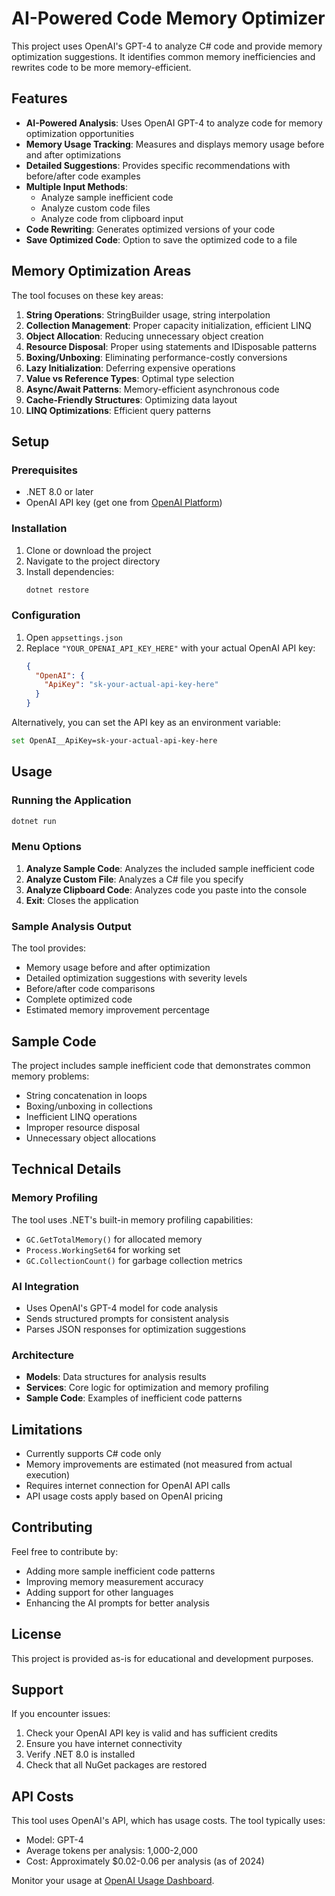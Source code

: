 # AI-Powered Code Memory Optimizer

This project uses OpenAI's GPT-4 to analyze C# code and provide memory optimization suggestions. It identifies common memory inefficiencies and rewrites code to be more memory-efficient.

## Features

- **AI-Powered Analysis**: Uses OpenAI GPT-4 to analyze code for memory optimization opportunities
- **Memory Usage Tracking**: Measures and displays memory usage before and after optimizations
- **Detailed Suggestions**: Provides specific recommendations with before/after code examples
- **Multiple Input Methods**: 
  - Analyze sample inefficient code
  - Analyze custom code files
  - Analyze code from clipboard input
- **Code Rewriting**: Generates optimized versions of your code
- **Save Optimized Code**: Option to save the optimized code to a file

## Memory Optimization Areas

The tool focuses on these key areas:

1. **String Operations**: StringBuilder usage, string interpolation
2. **Collection Management**: Proper capacity initialization, efficient LINQ
3. **Object Allocation**: Reducing unnecessary object creation
4. **Resource Disposal**: Proper using statements and IDisposable patterns
5. **Boxing/Unboxing**: Eliminating performance-costly conversions
6. **Lazy Initialization**: Deferring expensive operations
7. **Value vs Reference Types**: Optimal type selection
8. **Async/Await Patterns**: Memory-efficient asynchronous code
9. **Cache-Friendly Structures**: Optimizing data layout
10. **LINQ Optimizations**: Efficient query patterns

## Setup

### Prerequisites

- .NET 8.0 or later
- OpenAI API key (get one from [OpenAI Platform](https://platform.openai.com/api-keys))

### Installation

1. Clone or download the project
2. Navigate to the project directory
3. Install dependencies:
   ```bash
   dotnet restore
   ```

### Configuration

1. Open `appsettings.json`
2. Replace `"YOUR_OPENAI_API_KEY_HERE"` with your actual OpenAI API key:
   ```json
   {
     "OpenAI": {
       "ApiKey": "sk-your-actual-api-key-here"
     }
   }
   ```

Alternatively, you can set the API key as an environment variable:
```bash
set OpenAI__ApiKey=sk-your-actual-api-key-here
```

## Usage

### Running the Application

```bash
dotnet run
```

### Menu Options

1. **Analyze Sample Code**: Analyzes the included sample inefficient code
2. **Analyze Custom File**: Analyzes a C# file you specify
3. **Analyze Clipboard Code**: Analyzes code you paste into the console
4. **Exit**: Closes the application

### Sample Analysis Output

The tool provides:
- Memory usage before and after optimization
- Detailed optimization suggestions with severity levels
- Before/after code comparisons
- Complete optimized code
- Estimated memory improvement percentage

## Sample Code

The project includes sample inefficient code that demonstrates common memory problems:

- String concatenation in loops
- Boxing/unboxing in collections
- Inefficient LINQ operations
- Improper resource disposal
- Unnecessary object allocations

## Technical Details

### Memory Profiling

The tool uses .NET's built-in memory profiling capabilities:
- `GC.GetTotalMemory()` for allocated memory
- `Process.WorkingSet64` for working set
- `GC.CollectionCount()` for garbage collection metrics

### AI Integration

- Uses OpenAI's GPT-4 model for code analysis
- Sends structured prompts for consistent analysis
- Parses JSON responses for optimization suggestions

### Architecture

- **Models**: Data structures for analysis results
- **Services**: Core logic for optimization and memory profiling
- **Sample Code**: Examples of inefficient code patterns

## Limitations

- Currently supports C# code only
- Memory improvements are estimated (not measured from actual execution)
- Requires internet connection for OpenAI API calls
- API usage costs apply based on OpenAI pricing

## Contributing

Feel free to contribute by:
- Adding more sample inefficient code patterns
- Improving memory measurement accuracy
- Adding support for other languages
- Enhancing the AI prompts for better analysis

## License

This project is provided as-is for educational and development purposes.

## Support

If you encounter issues:
1. Check your OpenAI API key is valid and has sufficient credits
2. Ensure you have internet connectivity
3. Verify .NET 8.0 is installed
4. Check that all NuGet packages are restored

## API Costs

This tool uses OpenAI's API, which has usage costs. The tool typically uses:
- Model: GPT-4
- Average tokens per analysis: 1,000-2,000
- Cost: Approximately $0.02-0.06 per analysis (as of 2024)

Monitor your usage at [OpenAI Usage Dashboard](https://platform.openai.com/usage).
